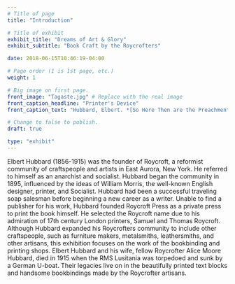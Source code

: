 ```yaml
---
# Title of page
title: "Introduction"

# Title of exhibit
exhibit_title: "Dreams of Art & Glory"
exhibit_subtitle: "Book Craft by the Roycrofters"

date: 2018-06-15T10:46:19-04:00

# Page order (1 is 1st page, etc.)
weight: 1

# Big image on first page.
front_image: "Tagaste.jpg" # Replace with the real image
front_caption_headline: "Printer's Device"
front_caption_text: "Hubbard, Elbert. *[So Here Then are the Preachments Entitled The city of Tagaste: and A dream and a Prophecy](https://bc-primo.hosted.exlibrisgroup.com/primo-explore/fulldisplay?docid=ALMA-BC21327955940001021&context=L&vid=bclib_new&search_scope=bcl&tab=bcl_only&lang=en_US)*, PS2042 .C5 1900 GENERAL"

# Change to false to publish.
draft: true

type: "exhibit"
---
```


Elbert Hubbard (1856-1915) was the founder of Roycroft, a reformist community of craftspeople and artists in East Aurora, New York. He referred to himself as an anarchist and socialist. Hubbard began the community in 1895, influenced by the ideas of William Morris, the well-known English designer, printer, and Socialist.
Hubbard had been a successful traveling soap salesman before beginning a new career as a writer. Unable to find a publisher for his work, Hubbard founded Roycroft Press as a private press to print the book himself. He selected the Roycroft name due to his admiration of 17th century London printers, Samuel and Thomas Roycroft.
Although Hubbard expanded his Roycrofters community to include other craftspeople, such as furniture makers, metalsmiths, leathersmiths, and other artisans, this exhibition focuses on the work of the bookbinding and printing shops.
Elbert Hubbard and his wife, fellow Roycrofter Alice Moore Hubbard, died in 1915 when the RMS Lusitania was torpedoed and sunk by a German U-boat. Their legacies live on in the beautifully printed text blocks and handsome bookbindings made by the Roycrofter artisans.
